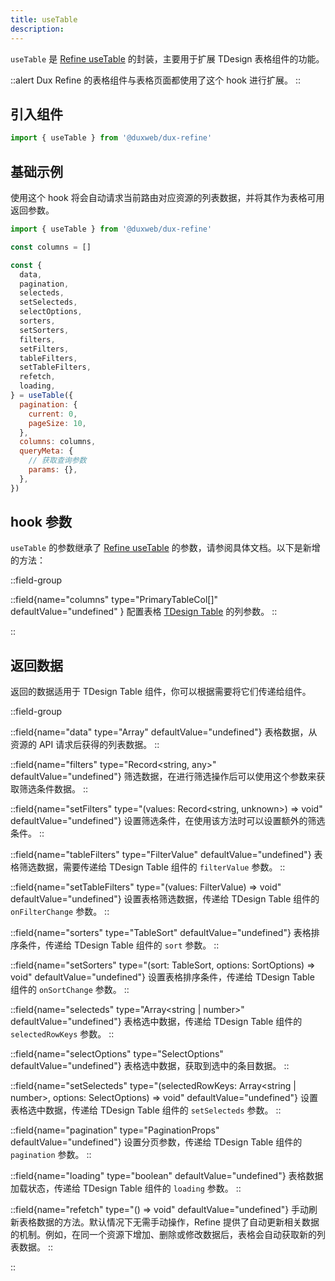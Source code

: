 ```yaml
---
title: useTable
description:
---
```



`useTable` 是 [Refine useTable](https://refine.dev/docs/api-reference/core/hooks/useTable/) 的封装，主要用于扩展 TDesign 表格组件的功能。

::alert
Dux Refine 的表格组件与表格页面都使用了这个 hook 进行扩展。
::

## 引入组件
```ts
import { useTable } from '@duxweb/dux-refine'
```


## 基础示例

使用这个 hook 将会自动请求当前路由对应资源的列表数据，并将其作为表格可用返回参数。

```js
import { useTable } from '@duxweb/dux-refine'

const columns = []

const {
  data,
  pagination,
  selecteds,
  setSelecteds,
  selectOptions,
  sorters,
  setSorters,
  filters,
  setFilters,
  tableFilters,
  setTableFilters,
  refetch,
  loading,
} = useTable({
  pagination: {
    current: 0,
    pageSize: 10,
  },
  columns: columns,
  queryMeta: {
    // 获取查询参数
    params: {},
  },
})
```

## hook 参数

`useTable` 的参数继承了 [Refine useTable](https://refine.dev/docs/api-reference/core/hooks/useTable/) 的参数，请参阅具体文档。以下是新增的方法：


::field-group

::field{name="columns" type="PrimaryTableCol[]" defaultValue="undefined" }
配置表格 [TDesign Table](https://tdesign.tencent.com/react/components/table?tab=api) 的列参数。
::

::



## 返回数据

返回的数据适用于 TDesign Table 组件，你可以根据需要将它们传递给组件。


::field-group

::field{name="data" type="Array<TData>" defaultValue="undefined"}
表格数据，从资源的 API 请求后获得的列表数据。
::

::field{name="filters" type="Record<string, any>" defaultValue="undefined"}
筛选数据，在进行筛选操作后可以使用这个参数来获取筛选条件数据。
::

::field{name="setFilters" type="(values: Record<string, unknown>) => void" defaultValue="undefined"}
设置筛选条件，在使用该方法时可以设置额外的筛选条件。
::

::field{name="tableFilters" type="FilterValue" defaultValue="undefined"}
表格筛选数据，需要传递给 TDesign Table 组件的 `filterValue` 参数。
::

::field{name="setTableFilters" type="(values: FilterValue) => void" defaultValue="undefined"}
设置表格筛选数据，传递给 TDesign Table 组件的 `onFilterChange` 参数。
::

::field{name="sorters" type="TableSort" defaultValue="undefined"}
表格排序条件，传递给 TDesign Table 组件的 `sort` 参数。
::

::field{name="setSorters" type="(sort: TableSort, options: SortOptions<TData>) => void" defaultValue="undefined"}
设置表格排序条件，传递给 TDesign Table 组件的 `onSortChange` 参数。
::

::field{name="selecteds" type="Array<string | number>" defaultValue="undefined"}
表格选中数据，传递给 TDesign Table 组件的 `selectedRowKeys` 参数。
::

::field{name="selectOptions" type="SelectOptions<TData>" defaultValue="undefined"}
表格选中数据，获取到选中的条目数据。
::

::field{name="setSelecteds" type="(selectedRowKeys: Array<string | number>, options: SelectOptions<TData>) => void" defaultValue="undefined"}
设置表格选中数据，传递给 TDesign Table 组件的 `setSelecteds` 参数。
::

::field{name="pagination" type="PaginationProps" defaultValue="undefined"}
设置分页参数，传递给 TDesign Table 组件的 `pagination` 参数。
::

::field{name="loading" type="boolean" defaultValue="undefined"}
表格数据加载状态，传递给 TDesign Table 组件的 `loading` 参数。
::

::field{name="refetch" type="() => void" defaultValue="undefined"}
手动刷新表格数据的方法。默认情况下无需手动操作，Refine 提供了自动更新相关数据的机制。例如，在同一个资源下增加、删除或修改数据后，表格会自动获取新的列表数据。
::


::

